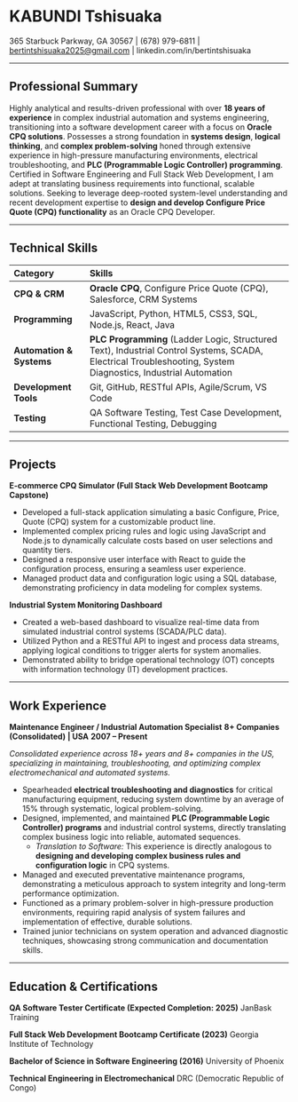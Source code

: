 # KABUNDI Tshisuaka
365 Starbuck Parkway, GA 30567 | (678) 979-6811 | bertintshisuaka2025@gmail.com | linkedin.com/in/bertintshisuaka

---

## Professional Summary

Highly analytical and results-driven professional with over **18 years of experience** in complex industrial automation and systems engineering, transitioning into a software development career with a focus on **Oracle CPQ solutions**. Possesses a strong foundation in **systems design**, **logical thinking**, and **complex problem-solving** honed through extensive experience in high-pressure manufacturing environments, electrical troubleshooting, and **PLC (Programmable Logic Controller) programming**. Certified in Software Engineering and Full Stack Web Development, I am adept at translating business requirements into functional, scalable solutions. Seeking to leverage deep-rooted system-level understanding and recent development expertise to **design and develop Configure Price Quote (CPQ) functionality** as an Oracle CPQ Developer.

---

## Technical Skills

| Category | Skills |
| :--- | :--- |
| **CPQ & CRM** | **Oracle CPQ**, Configure Price Quote (CPQ), Salesforce, CRM Systems |
| **Programming** | JavaScript, Python, HTML5, CSS3, SQL, Node.js, React, Java |
| **Automation & Systems** | **PLC Programming** (Ladder Logic, Structured Text), Industrial Control Systems, SCADA, Electrical Troubleshooting, System Diagnostics, Industrial Automation |
| **Development Tools** | Git, GitHub, RESTful APIs, Agile/Scrum, VS Code |
| **Testing** | QA Software Testing, Test Case Development, Functional Testing, Debugging |

---

## Projects

**E-commerce CPQ Simulator (Full Stack Web Development Bootcamp Capstone)**
*   Developed a full-stack application simulating a basic Configure, Price, Quote (CPQ) system for a customizable product line.
*   Implemented complex pricing rules and logic using JavaScript and Node.js to dynamically calculate costs based on user selections and quantity tiers.
*   Designed a responsive user interface with React to guide the configuration process, ensuring a seamless user experience.
*   Managed product data and configuration logic using a SQL database, demonstrating proficiency in data modeling for complex systems.

**Industrial System Monitoring Dashboard**
*   Created a web-based dashboard to visualize real-time data from simulated industrial control systems (SCADA/PLC data).
*   Utilized Python and a RESTful API to ingest and process data streams, applying logical conditions to trigger alerts for system anomalies.
*   Demonstrated ability to bridge operational technology (OT) concepts with information technology (IT) development practices.

---

## Work Experience

**Maintenance Engineer / Industrial Automation Specialist**
**8+ Companies (Consolidated) | USA**
**2007 – Present**

*Consolidated experience across 18+ years and 8+ companies in the US, specializing in maintaining, troubleshooting, and optimizing complex electromechanical and automated systems.*

*   Spearheaded **electrical troubleshooting and diagnostics** for critical manufacturing equipment, reducing system downtime by an average of 15% through systematic, logical problem-solving.
*   Designed, implemented, and maintained **PLC (Programmable Logic Controller) programs** and industrial control systems, directly translating complex business logic into reliable, automated sequences.
    *   *Translation to Software:* This experience is directly analogous to **designing and developing complex business rules and configuration logic** in CPQ systems.
*   Managed and executed preventative maintenance programs, demonstrating a meticulous approach to system integrity and long-term performance optimization.
*   Functioned as a primary problem-solver in high-pressure production environments, requiring rapid analysis of system failures and implementation of effective, durable solutions.
*   Trained junior technicians on system operation and advanced diagnostic techniques, showcasing strong communication and documentation skills.

---

## Education & Certifications

**QA Software Tester Certificate (Expected Completion: 2025)**
JanBask Training

**Full Stack Web Development Bootcamp Certificate (2023)**
Georgia Institute of Technology

**Bachelor of Science in Software Engineering (2016)**
University of Phoenix

**Technical Engineering in Electromechanical**
DRC (Democratic Republic of Congo)